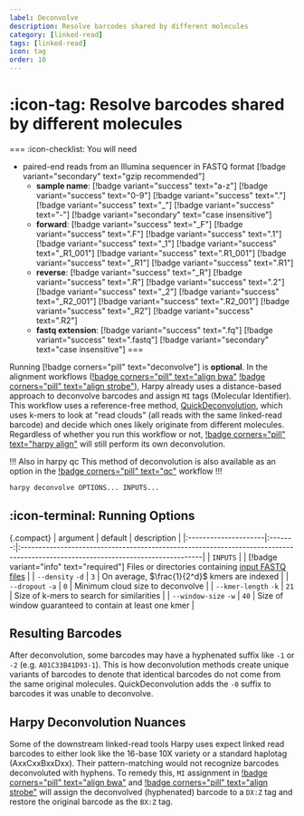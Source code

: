 ```yaml
---
label: Deconvolve
description: Resolve barcodes shared by different molecules
category: [linked-read]
tags: [linked-read]
icon: tag
order: 10
---
```


# :icon-tag: Resolve barcodes shared by different molecules

===  :icon-checklist: You will need
- paired-end reads from an Illumina sequencer in FASTQ format [!badge variant="secondary" text="gzip recommended"]
    - **sample name**: [!badge variant="success" text="a-z"] [!badge variant="success" text="0-9"] [!badge variant="success" text="."] [!badge variant="success" text="_"] [!badge variant="success" text="-"] [!badge variant="secondary" text="case insensitive"]
    - **forward**: [!badge variant="success" text="_F"] [!badge variant="success" text=".F"] [!badge variant="success" text=".1"] [!badge variant="success" text="_1"] [!badge variant="success" text="_R1_001"] [!badge variant="success" text=".R1_001"] [!badge variant="success" text="_R1"] [!badge variant="success" text=".R1"] 
    - **reverse**: [!badge variant="success" text="_R"] [!badge variant="success" text=".R"] [!badge variant="success" text=".2"] [!badge variant="success" text="_2"] [!badge variant="success" text="_R2_001"] [!badge variant="success" text=".R2_001"] [!badge variant="success" text="_R2"] [!badge variant="success" text=".R2"] 
    - **fastq extension**: [!badge variant="success" text=".fq"] [!badge variant="success" text=".fastq"] [!badge variant="secondary" text="case insensitive"]
===



Running [!badge corners="pill" text="deconvolve"] is **optional**. In the alignment
workflows ([!badge corners="pill" text="align bwa"](Align/bwa.md) 
[!badge corners="pill" text="align strobe"](Align/strobe.md)), Harpy already uses a distance-based approach to
deconvolve barcodes and assign `MI` tags (Molecular Identifier). This workflow uses a reference-free method,
[QuickDeconvolution](https://github.com/RolandFaure/QuickDeconvolution), which uses k-mers to look at "read clouds" (all reads with the same linked-read barcode)
and decide which ones likely originate from different molecules. Regardless of whether you run 
this workflow or not, [!badge corners="pill" text="harpy align"](Align/Align.md) will still perform its own deconvolution.

!!! Also in harpy qc
This method of deconvolution is also available as an option in the [!badge corners="pill" text="qc"](qc.md) workflow
!!!

```bash usage
harpy deconvolve OPTIONS... INPUTS...
```

## :icon-terminal: Running Options
{.compact}
| argument             | default | description                                                                                                                     |
|:---------------------|:-------:|:--------------------------------------------------------------------------------------------------------------------------------|
| `INPUTS`             |         | [!badge variant="info" text="required"] Files or directories containing [input FASTQ files](/Getting_Started/common_options.md#input-arguments) |
| `--density` `-d`     |   `3`   | On average, $\frac{1}{2^d}$ kmers are indexed                                                                                   |
| `--dropout` `-a`     |   `0`   | Minimum cloud size to deconvolve                                                                                                |
| `--kmer-length` `-k` |  `21`   | Size of k-mers to search for similarities                                                                                       |
| `--window-size` `-w` |  `40`   | Size of window guaranteed to contain at least one kmer                                                                          |

## Resulting Barcodes
After deconvolution, some barcodes may have a hyphenated suffix like `-1` or `-2` (e.g. `A01C33B41D93-1`).
This is how deconvolution methods create unique variants of barcodes to denote that identical barcodes
do not come from the same original molecules. QuickDeconvolution adds the `-0` suffix to barcodes it was unable
to deconvolve.

## Harpy Deconvolution Nuances
Some of the downstream linked-read tools Harpy uses expect linked read barcodes to either look like the 16-base 10X
variety or a standard haplotag (AxxCxxBxxDxx). Their pattern-matching would not recognize barcodes deconvoluted with
hyphens. To remedy this, `MI` assignment in [!badge corners="pill" text="align bwa"](Align/bwa.md)
and [!badge corners="pill" text="align strobe"](Align/strobe.md) will assign the deconvolved (hyphenated) barcode to a `DX:Z`
tag and restore the original barcode as the `BX:Z` tag.
